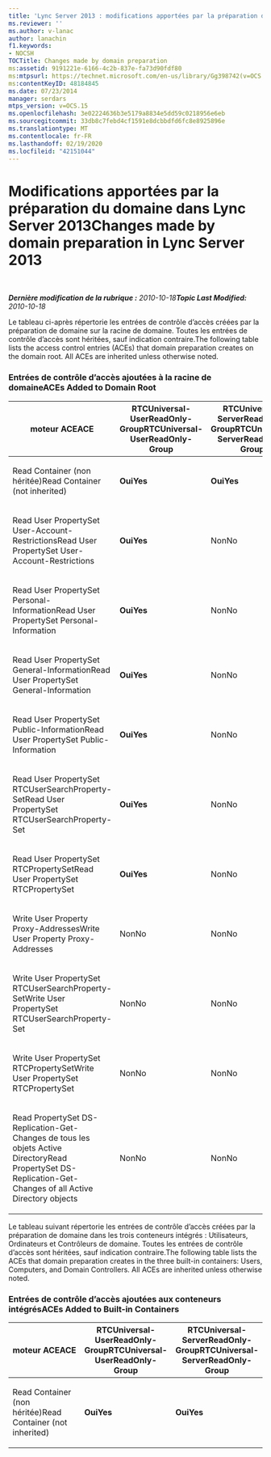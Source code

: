 ```yaml
---
title: 'Lync Server 2013 : modifications apportées par la préparation du domaine'
ms.reviewer: ''
ms.author: v-lanac
author: lanachin
f1.keywords:
- NOCSH
TOCTitle: Changes made by domain preparation
ms:assetid: 9191221e-6166-4c2b-837e-fa73d90fdf80
ms:mtpsurl: https://technet.microsoft.com/en-us/library/Gg398742(v=OCS.15)
ms:contentKeyID: 48184845
ms.date: 07/23/2014
manager: serdars
mtps_version: v=OCS.15
ms.openlocfilehash: 3e02224636b3e5179a8834e5dd59c0218956e6eb
ms.sourcegitcommit: 33db8c7febd4cf1591e8dcbbdfd6fc8e8925896e
ms.translationtype: MT
ms.contentlocale: fr-FR
ms.lasthandoff: 02/19/2020
ms.locfileid: "42151044"
---
```

<div data-xmlns="http://www.w3.org/1999/xhtml">

<div class="topic" data-xmlns="http://www.w3.org/1999/xhtml" data-msxsl="urn:schemas-microsoft-com:xslt" data-cs="http://msdn.microsoft.com/">

<div data-asp="https://msdn2.microsoft.com/asp">

# <a name="changes-made-by-domain-preparation-in-lync-server-2013"></a><span data-ttu-id="c522a-102">Modifications apportées par la préparation du domaine dans Lync Server 2013</span><span class="sxs-lookup"><span data-stu-id="c522a-102">Changes made by domain preparation in Lync Server 2013</span></span>

</div>

<div id="mainSection">

<div id="mainBody">

<span> </span>

<span data-ttu-id="c522a-103">_**Dernière modification de la rubrique :** 2010-10-18_</span><span class="sxs-lookup"><span data-stu-id="c522a-103">_**Topic Last Modified:** 2010-10-18_</span></span>

<span data-ttu-id="c522a-p101">Le tableau ci-après répertorie les entrées de contrôle d’accès créées par la préparation de domaine sur la racine de domaine. Toutes les entrées de contrôle d’accès sont héritées, sauf indication contraire.</span><span class="sxs-lookup"><span data-stu-id="c522a-p101">The following table lists the access control entries (ACEs) that domain preparation creates on the domain root. All ACEs are inherited unless otherwise noted.</span></span>

<div id="sectionSection0" class="section">

### <a name="aces-added-to-domain-root"></a><span data-ttu-id="c522a-106">Entrées de contrôle d’accès ajoutées à la racine de domaine</span><span class="sxs-lookup"><span data-stu-id="c522a-106">ACEs Added to Domain Root</span></span>

<table style="width:100%;">
<colgroup>
<col style="width: 16%" />
<col style="width: 16%" />
<col style="width: 16%" />
<col style="width: 16%" />
<col style="width: 16%" />
<col style="width: 16%" />
</colgroup>
<thead>
<tr class="header">
<th><span data-ttu-id="c522a-107">moteur ACE</span><span class="sxs-lookup"><span data-stu-id="c522a-107">ACE</span></span></th>
<th><span data-ttu-id="c522a-108">RTCUniversal-UserReadOnly-Group</span><span class="sxs-lookup"><span data-stu-id="c522a-108">RTCUniversal-UserReadOnly-Group</span></span></th>
<th><span data-ttu-id="c522a-109">RTCUniversal-ServerReadOnly-Group</span><span class="sxs-lookup"><span data-stu-id="c522a-109">RTCUniversal-ServerReadOnly-Group</span></span></th>
<th><span data-ttu-id="c522a-110">RTCUniversal-UserAdmins</span><span class="sxs-lookup"><span data-stu-id="c522a-110">RTCUniversal-UserAdmins</span></span></th>
<th><span data-ttu-id="c522a-111">RTCHSUniversal-services</span><span class="sxs-lookup"><span data-stu-id="c522a-111">RTCHSUniversal-Services</span></span></th>
<th><span data-ttu-id="c522a-112">Utilisateurs authentifiés</span><span class="sxs-lookup"><span data-stu-id="c522a-112">Authenticated-Users</span></span></th>
</tr>
</thead>
<tbody>
<tr class="odd">
<td><p><span data-ttu-id="c522a-113">Read Container (non héritée)</span><span class="sxs-lookup"><span data-stu-id="c522a-113">Read Container (not inherited)</span></span></p></td>
<td><p><span data-ttu-id="c522a-114"><strong>Oui</strong></span><span class="sxs-lookup"><span data-stu-id="c522a-114"><strong>Yes</strong></span></span></p></td>
<td><p><span data-ttu-id="c522a-115"><strong>Oui</strong></span><span class="sxs-lookup"><span data-stu-id="c522a-115"><strong>Yes</strong></span></span></p></td>
<td><p><span data-ttu-id="c522a-116">Non</span><span class="sxs-lookup"><span data-stu-id="c522a-116">No</span></span></p></td>
<td><p><span data-ttu-id="c522a-117">Non</span><span class="sxs-lookup"><span data-stu-id="c522a-117">No</span></span></p></td>
<td><p><span data-ttu-id="c522a-118">Non</span><span class="sxs-lookup"><span data-stu-id="c522a-118">No</span></span></p></td>
</tr>
<tr class="even">
<td><p><span data-ttu-id="c522a-119">Read User PropertySet User-Account-Restrictions</span><span class="sxs-lookup"><span data-stu-id="c522a-119">Read User PropertySet User-Account-Restrictions</span></span></p></td>
<td><p><span data-ttu-id="c522a-120"><strong>Oui</strong></span><span class="sxs-lookup"><span data-stu-id="c522a-120"><strong>Yes</strong></span></span></p></td>
<td><p><span data-ttu-id="c522a-121">Non</span><span class="sxs-lookup"><span data-stu-id="c522a-121">No</span></span></p></td>
<td><p><span data-ttu-id="c522a-122">Non</span><span class="sxs-lookup"><span data-stu-id="c522a-122">No</span></span></p></td>
<td><p><span data-ttu-id="c522a-123">Non</span><span class="sxs-lookup"><span data-stu-id="c522a-123">No</span></span></p></td>
<td><p><span data-ttu-id="c522a-124">Non</span><span class="sxs-lookup"><span data-stu-id="c522a-124">No</span></span></p></td>
</tr>
<tr class="odd">
<td><p><span data-ttu-id="c522a-125">Read User PropertySet Personal-Information</span><span class="sxs-lookup"><span data-stu-id="c522a-125">Read User PropertySet Personal-Information</span></span></p></td>
<td><p><span data-ttu-id="c522a-126"><strong>Oui</strong></span><span class="sxs-lookup"><span data-stu-id="c522a-126"><strong>Yes</strong></span></span></p></td>
<td><p><span data-ttu-id="c522a-127">Non</span><span class="sxs-lookup"><span data-stu-id="c522a-127">No</span></span></p></td>
<td><p><span data-ttu-id="c522a-128">Non</span><span class="sxs-lookup"><span data-stu-id="c522a-128">No</span></span></p></td>
<td><p><span data-ttu-id="c522a-129">Non</span><span class="sxs-lookup"><span data-stu-id="c522a-129">No</span></span></p></td>
<td><p><span data-ttu-id="c522a-130">Non</span><span class="sxs-lookup"><span data-stu-id="c522a-130">No</span></span></p></td>
</tr>
<tr class="even">
<td><p><span data-ttu-id="c522a-131">Read User PropertySet General-Information</span><span class="sxs-lookup"><span data-stu-id="c522a-131">Read User PropertySet General-Information</span></span></p></td>
<td><p><span data-ttu-id="c522a-132"><strong>Oui</strong></span><span class="sxs-lookup"><span data-stu-id="c522a-132"><strong>Yes</strong></span></span></p></td>
<td><p><span data-ttu-id="c522a-133">Non</span><span class="sxs-lookup"><span data-stu-id="c522a-133">No</span></span></p></td>
<td><p><span data-ttu-id="c522a-134">Non</span><span class="sxs-lookup"><span data-stu-id="c522a-134">No</span></span></p></td>
<td><p><span data-ttu-id="c522a-135">Non</span><span class="sxs-lookup"><span data-stu-id="c522a-135">No</span></span></p></td>
<td><p><span data-ttu-id="c522a-136">Non</span><span class="sxs-lookup"><span data-stu-id="c522a-136">No</span></span></p></td>
</tr>
<tr class="odd">
<td><p><span data-ttu-id="c522a-137">Read User PropertySet Public-Information</span><span class="sxs-lookup"><span data-stu-id="c522a-137">Read User PropertySet Public-Information</span></span></p></td>
<td><p><span data-ttu-id="c522a-138"><strong>Oui</strong></span><span class="sxs-lookup"><span data-stu-id="c522a-138"><strong>Yes</strong></span></span></p></td>
<td><p><span data-ttu-id="c522a-139">Non</span><span class="sxs-lookup"><span data-stu-id="c522a-139">No</span></span></p></td>
<td><p><span data-ttu-id="c522a-140">Non</span><span class="sxs-lookup"><span data-stu-id="c522a-140">No</span></span></p></td>
<td><p><span data-ttu-id="c522a-141">Non</span><span class="sxs-lookup"><span data-stu-id="c522a-141">No</span></span></p></td>
<td><p><span data-ttu-id="c522a-142">Non</span><span class="sxs-lookup"><span data-stu-id="c522a-142">No</span></span></p></td>
</tr>
<tr class="even">
<td><p><span data-ttu-id="c522a-143">Read User PropertySet RTCUserSearchProperty-Set</span><span class="sxs-lookup"><span data-stu-id="c522a-143">Read User PropertySet RTCUserSearchProperty-Set</span></span></p></td>
<td><p><span data-ttu-id="c522a-144"><strong>Oui</strong></span><span class="sxs-lookup"><span data-stu-id="c522a-144"><strong>Yes</strong></span></span></p></td>
<td><p><span data-ttu-id="c522a-145">Non</span><span class="sxs-lookup"><span data-stu-id="c522a-145">No</span></span></p></td>
<td><p><span data-ttu-id="c522a-146">Non</span><span class="sxs-lookup"><span data-stu-id="c522a-146">No</span></span></p></td>
<td><p><span data-ttu-id="c522a-147">Non</span><span class="sxs-lookup"><span data-stu-id="c522a-147">No</span></span></p></td>
<td><p><span data-ttu-id="c522a-148"><strong>Oui</strong></span><span class="sxs-lookup"><span data-stu-id="c522a-148"><strong>Yes</strong></span></span></p></td>
</tr>
<tr class="odd">
<td><p><span data-ttu-id="c522a-149">Read User PropertySet RTCPropertySet</span><span class="sxs-lookup"><span data-stu-id="c522a-149">Read User PropertySet RTCPropertySet</span></span></p></td>
<td><p><span data-ttu-id="c522a-150"><strong>Oui</strong></span><span class="sxs-lookup"><span data-stu-id="c522a-150"><strong>Yes</strong></span></span></p></td>
<td><p><span data-ttu-id="c522a-151">Non</span><span class="sxs-lookup"><span data-stu-id="c522a-151">No</span></span></p></td>
<td><p><span data-ttu-id="c522a-152">Non</span><span class="sxs-lookup"><span data-stu-id="c522a-152">No</span></span></p></td>
<td><p><span data-ttu-id="c522a-153">Non</span><span class="sxs-lookup"><span data-stu-id="c522a-153">No</span></span></p></td>
<td><p><span data-ttu-id="c522a-154">Non</span><span class="sxs-lookup"><span data-stu-id="c522a-154">No</span></span></p></td>
</tr>
<tr class="even">
<td><p><span data-ttu-id="c522a-155">Write User Property Proxy-Addresses</span><span class="sxs-lookup"><span data-stu-id="c522a-155">Write User Property Proxy-Addresses</span></span></p></td>
<td><p><span data-ttu-id="c522a-156">Non</span><span class="sxs-lookup"><span data-stu-id="c522a-156">No</span></span></p></td>
<td><p><span data-ttu-id="c522a-157">Non</span><span class="sxs-lookup"><span data-stu-id="c522a-157">No</span></span></p></td>
<td><p><span data-ttu-id="c522a-158"><strong>Oui</strong></span><span class="sxs-lookup"><span data-stu-id="c522a-158"><strong>Yes</strong></span></span></p></td>
<td><p><span data-ttu-id="c522a-159">Non</span><span class="sxs-lookup"><span data-stu-id="c522a-159">No</span></span></p></td>
<td><p><span data-ttu-id="c522a-160">Non</span><span class="sxs-lookup"><span data-stu-id="c522a-160">No</span></span></p></td>
</tr>
<tr class="odd">
<td><p><span data-ttu-id="c522a-161">Write User PropertySet RTCUserSearchProperty-Set</span><span class="sxs-lookup"><span data-stu-id="c522a-161">Write User PropertySet RTCUserSearchProperty-Set</span></span></p></td>
<td><p><span data-ttu-id="c522a-162">Non</span><span class="sxs-lookup"><span data-stu-id="c522a-162">No</span></span></p></td>
<td><p><span data-ttu-id="c522a-163">Non</span><span class="sxs-lookup"><span data-stu-id="c522a-163">No</span></span></p></td>
<td><p><span data-ttu-id="c522a-164"><strong>Oui</strong></span><span class="sxs-lookup"><span data-stu-id="c522a-164"><strong>Yes</strong></span></span></p></td>
<td><p><span data-ttu-id="c522a-165">Non</span><span class="sxs-lookup"><span data-stu-id="c522a-165">No</span></span></p></td>
<td><p><span data-ttu-id="c522a-166">Non</span><span class="sxs-lookup"><span data-stu-id="c522a-166">No</span></span></p></td>
</tr>
<tr class="even">
<td><p><span data-ttu-id="c522a-167">Write User PropertySet RTCPropertySet</span><span class="sxs-lookup"><span data-stu-id="c522a-167">Write User PropertySet RTCPropertySet</span></span></p></td>
<td><p><span data-ttu-id="c522a-168">Non</span><span class="sxs-lookup"><span data-stu-id="c522a-168">No</span></span></p></td>
<td><p><span data-ttu-id="c522a-169">Non</span><span class="sxs-lookup"><span data-stu-id="c522a-169">No</span></span></p></td>
<td><p><span data-ttu-id="c522a-170"><strong>Oui</strong></span><span class="sxs-lookup"><span data-stu-id="c522a-170"><strong>Yes</strong></span></span></p></td>
<td><p><span data-ttu-id="c522a-171">Non</span><span class="sxs-lookup"><span data-stu-id="c522a-171">No</span></span></p></td>
<td><p><span data-ttu-id="c522a-172">Non</span><span class="sxs-lookup"><span data-stu-id="c522a-172">No</span></span></p></td>
</tr>
<tr class="odd">
<td><p><span data-ttu-id="c522a-173">Read PropertySet DS-Replication-Get-Changes de tous les objets Active Directory</span><span class="sxs-lookup"><span data-stu-id="c522a-173">Read PropertySet DS-Replication-Get-Changes of all Active Directory objects</span></span></p></td>
<td><p><span data-ttu-id="c522a-174">Non</span><span class="sxs-lookup"><span data-stu-id="c522a-174">No</span></span></p></td>
<td><p><span data-ttu-id="c522a-175">Non</span><span class="sxs-lookup"><span data-stu-id="c522a-175">No</span></span></p></td>
<td><p><span data-ttu-id="c522a-176">Non</span><span class="sxs-lookup"><span data-stu-id="c522a-176">No</span></span></p></td>
<td><p><span data-ttu-id="c522a-177"><strong>Oui</strong></span><span class="sxs-lookup"><span data-stu-id="c522a-177"><strong>Yes</strong></span></span></p></td>
<td><p><span data-ttu-id="c522a-178">Non</span><span class="sxs-lookup"><span data-stu-id="c522a-178">No</span></span></p></td>
</tr>
</tbody>
</table>


<span data-ttu-id="c522a-p102">Le tableau suivant répertorie les entrées de contrôle d’accès créées par la préparation de domaine dans les trois conteneurs intégrés : Utilisateurs, Ordinateurs et Contrôleurs de domaine. Toutes les entrées de contrôle d’accès sont héritées, sauf indication contraire.</span><span class="sxs-lookup"><span data-stu-id="c522a-p102">The following table lists the ACEs that domain preparation creates in the three built-in containers: Users, Computers, and Domain Controllers. All ACEs are inherited unless otherwise noted.</span></span>

### <a name="aces-added-to-built-in-containers"></a><span data-ttu-id="c522a-181">Entrées de contrôle d’accès ajoutées aux conteneurs intégrés</span><span class="sxs-lookup"><span data-stu-id="c522a-181">ACEs Added to Built-in Containers</span></span>

<table>
<colgroup>
<col style="width: 33%" />
<col style="width: 33%" />
<col style="width: 33%" />
</colgroup>
<thead>
<tr class="header">
<th><span data-ttu-id="c522a-182">moteur ACE</span><span class="sxs-lookup"><span data-stu-id="c522a-182">ACE</span></span></th>
<th><span data-ttu-id="c522a-183">RTCUniversal-UserReadOnly-Group</span><span class="sxs-lookup"><span data-stu-id="c522a-183">RTCUniversal-UserReadOnly-Group</span></span></th>
<th><span data-ttu-id="c522a-184">RTCUniversal-ServerReadOnly-Group</span><span class="sxs-lookup"><span data-stu-id="c522a-184">RTCUniversal-ServerReadOnly-Group</span></span></th>
</tr>
</thead>
<tbody>
<tr class="odd">
<td><p><span data-ttu-id="c522a-185">Read Container (non héritée)</span><span class="sxs-lookup"><span data-stu-id="c522a-185">Read Container (not inherited)</span></span></p></td>
<td><p><span data-ttu-id="c522a-186"><strong>Oui</strong></span><span class="sxs-lookup"><span data-stu-id="c522a-186"><strong>Yes</strong></span></span></p></td>
<td><p><span data-ttu-id="c522a-187"><strong>Oui</strong></span><span class="sxs-lookup"><span data-stu-id="c522a-187"><strong>Yes</strong></span></span></p></td>
</tr>
</tbody>
</table>


</div>

</div>

<span> </span>

</div>

</div>

</div>

